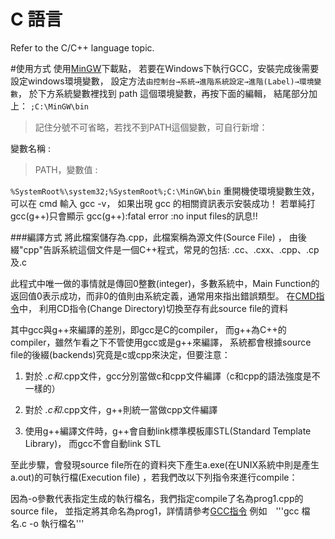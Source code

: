 # C 語言
Refer to the C/C++ language topic.

#使用方式
使用[MinGW](http://www.mingw.org/)下載點，
若要在Windows下執行GCC，安裝完成後需要設定windows環境變數，
設定方法```由控制台→系統→進階系統設定→進階(Label)→環境變數```，
於下方系統變數裡找到 path 這個環境變數，再按下面的編輯，
結尾部分加上：
```;C:\MinGW\bin```

>記住分號不可省略，若找不到PATH這個變數，可自行新增：

變數名稱 : 
>PATH，變數值 : 

```%SystemRoot%\system32;%SystemRoot%;C:\MinGW\bin```
 重開機使環境變數生效，可以在 cmd 輸入 gcc -v，
 如果出現 gcc 的相關資訊表示安裝成功！
 若單純打gcc(g++)只會顯示 
 gcc(g++):fatal error :no input files的訊息!!
 
 ###編譯方式
將此檔案儲存為.cpp，此檔案稱為源文件(Source File) ，
由後綴"cpp"告訴系統這個文件是一個C++程式，常見的包括: .cc、.cxx、.cpp、.cp及.c

此程式中唯一做的事情就是傳回0整數(integer)，多數系統中，Main Function的返回值0表示成功，而非0的值則由系統定義，通常用來指出錯誤類型。
在[CMD指令](https://edisonx.pixnet.net/blog/post/57090736-%5Bcmd%5D-%E7%9B%AE%E9%8C%84%E8%88%87%E6%AA%94%E6%A1%88%E7%AE%A1%E7%90%86%E5%B8%B8%E7%94%A8%E6%8C%87%E4%BB%A4)中，
利用CD指令(Change Directory)切換至存有此source file的資料

其中gcc與g++來編譯的差別，即gcc是C的compiler，
而g++為C++的compiler，雖然乍看之下不管使用gcc或是g++來編譯，
系統都會根據source file的後綴(backends)究竟是c或cpp來決定，但要注意：
1. 對於 *.c和*.cpp文件，gcc分別當做c和cpp文件編譯（c和cpp的語法強度是不一樣的）

2. 對於 *.c和*.cpp文件，g++則統一當做cpp文件編譯

3. 使用g++編譯文件時，g++會自動link標準模板庫STL(Standard Template Library)，
而gcc不會自動link STL

 至此步驟，會發現source file所在的資料夾下產生a.exe(在UNIX系統中則是產生a.out)的可執行檔(Execution file)
 ，若我們改以下列指令來進行compile：
 
 因為-o參數代表指定生成的執行檔名，我們指定compile了名為prog1.cpp的source file，
 並指定將其命名為prog1，詳情請參考[GCC指令](https://jyhshin.pixnet.net/blog/post/26588012-gcc-%E5%8F%83%E6%95%B8-%E5%82%99%E8%A8%BB)
 例如　'''gcc 檔名.c -o 執行檔名'''
